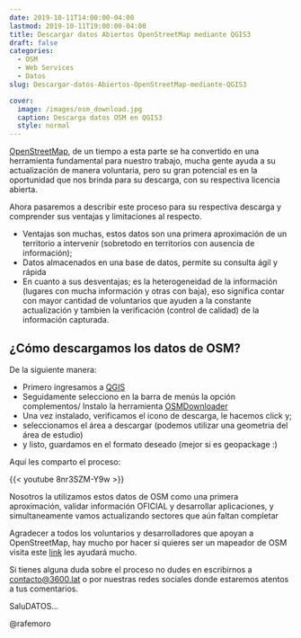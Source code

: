 ```yaml
---
date: 2019-10-11T14:00:00-04:00
lastmod: 2019-10-11T19:00:00-04:00
title: Descargar datos Abiertos OpenStreetMap mediante QGIS3
draft: false
categories:
  - OSM
  - Web Services
  - Datos
slug: Descargar-datos-Abiertos-OpenStreetMap-mediante-QGIS3

cover:
  image: /images/osm_download.jpg
  caption: Descarga datos OSM en QGIS3
  style: normal
---
```


[OpenStreetMap](https://www.openstreetmap.org/#map=14/-16.5297/-68.1108), de un tiempo a esta parte se ha convertido en una herramienta fundamental para nuestro trabajo, mucha gente ayuda a su actualización de manera voluntaria, pero su gran potencial
es en la oportunidad que nos brinda para su descarga, con su respectiva licencia abierta.

Ahora pasaremos a describir este proceso para su respectiva descarga y comprender sus ventajas y limitaciones al respecto.

- Ventajas son muchas, estos datos son una primera aproximación de un territorio a intervenir (sobretodo en territorios con ausencia de información);
- Datos almacenados en una base de datos, permite su consulta ágil y rápida
- En cuanto a sus desventajas; es la heterogeneidad de la información (lugares con mucha información y otras con baja), eso significa contar con mayor cantidad de voluntarios que ayuden a la constante actualización y tambien la verificación (control de calidad) de la información capturada.

## ¿Cómo descargamos los datos de OSM?

De la siguiente manera:

- Primero ingresamos a [QGIS](https://www.qgis.org/es/site/) 
- Seguidamente selecciono en la barra de menús la opción complementos/ Instalo la herramienta [OSMDownloader](https://github.com/lcoandrade/OSMDownloader)
- Una vez instalado, verificamos el icono de descarga, le hacemos click y; 
- seleccionamos el área a descargar (podemos utilizar una geometria del área de estudio)
- y listo, guardamos en el formato deseado (mejor si es geopackage :)


Aquí les comparto el proceso:

{{< youtube 8nr3SZM-Y9w >}}


Nosotros la utilizamos estos datos de OSM como una primera aproximación, validar información OFICIAL y desarrollar aplicaciones, y simultaneamente vamos actualizando sectores que aún faltan completar

Agradecer a todos los voluntarios y desarrolladores que apoyan a OpenStreetMap, hay mucho por hacer si quieres ser un mapeador de OSM visita este [link](https://learnosm.org/es/) les ayudará mucho.

Si tienes alguna duda sobre el proceso no dudes en escribirnos a contacto@3600.lat o por nuestras redes sociales donde estaremos atentos a tus comentarios.

SaluDATOS…

@rafemoro


